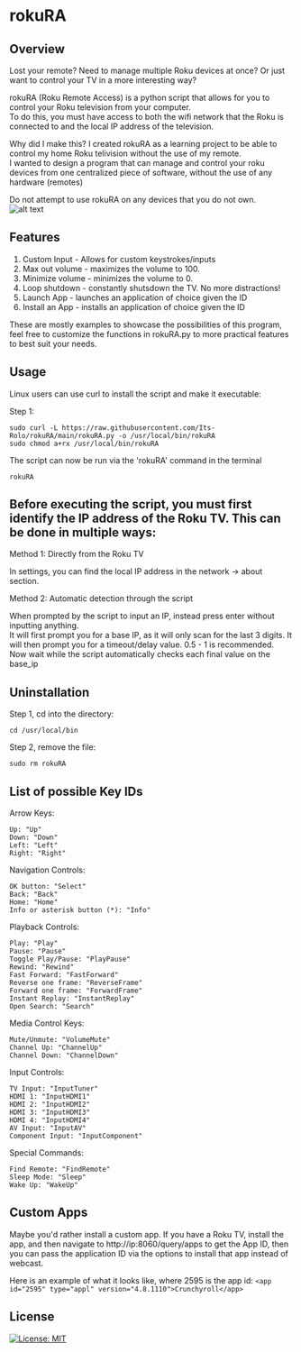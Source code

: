 # rokuRA
## Overview
Lost your remote? Need to manage multiple Roku devices at once? Or just want to control your TV in a more interesting way?  
  
rokuRA (Roku Remote Access) is a python script that allows for you to control your Roku television from your computer.  
To do this, you must have access to both the wifi network that the Roku is connected to and the local IP address of the television.  
  
Why did I make this? I created rokuRA as a learning project to be able to control my home Roku telivision without the use of my remote.  
I wanted to design a program that can manage and control your roku devices from one centralized piece of software, without the use of any hardware (remotes)  
  
Do not attempt to use rokuRA on any devices that you do not own.  
![alt text](https://github.com/Its-Rolo/rokuRA/blob/main/rokuRA.png?raw=true)

## Features
1. Custom Input - Allows for custom keystrokes/inputs  
2. Max out volume - maximizes the volume to 100.  
3. Minimize volume - minimizes the volume to 0.  
4. Loop shutdown - constantly shutsdown the TV. No more distractions!  
5. Launch App - launches an application of choice given the ID  
6. Install an App - installs an application of choice given the ID  
  
These are mostly examples to showcase the possibilities of this program,  
feel free to customize the functions in rokuRA.py to more practical features to best suit your needs.

## Usage 
Linux users can use curl to install the script and make it executable:  

Step 1:
```
sudo curl -L https://raw.githubusercontent.com/Its-Rolo/rokuRA/main/rokuRA.py -o /usr/local/bin/rokuRA
sudo chmod a+rx /usr/local/bin/rokuRA
```
The script can now be run via the 'rokuRA' command in the terminal
```
rokuRA
```

## Before executing the script, you must first identify the IP address of the Roku TV. This can be done in multiple ways:
Method 1: Directly from the Roku TV  

In settings, you can find the local IP address in the network -> about section.  

Method 2: Automatic detection through the script  

When prompted by the script to input an IP, instead press enter without inputting anything.  
It will first prompt you for a base IP, as it will only scan for the last 3 digits.
It will then prompt you for a timeout/delay value. 0.5 - 1 is recommended.  
Now wait while the script automatically checks each final value on the base_ip
    
## Uninstallation

Step 1, cd into the directory:
```
cd /usr/local/bin
```
Step 2, remove the file:
```
sudo rm rokuRA
```

## List of possible Key IDs

Arrow Keys:
```
Up: "Up"
Down: "Down"
Left: "Left"
Right: "Right"
```
Navigation Controls:
```
OK button: "Select"
Back: "Back"
Home: "Home"
Info or asterisk button (*): "Info"
```
Playback Controls:
```
Play: "Play"
Pause: "Pause"
Toggle Play/Pause: "PlayPause"
Rewind: "Rewind"
Fast Forward: "FastForward"
Reverse one frame: "ReverseFrame"
Forward one frame: "ForwardFrame"
Instant Replay: "InstantReplay"
Open Search: "Search"
```
Media Control Keys:
```
Mute/Unmute: "VolumeMute"
Channel Up: "ChannelUp"
Channel Down: "ChannelDown"
```
Input Controls:
```
TV Input: "InputTuner"
HDMI 1: "InputHDMI1"
HDMI 2: "InputHDMI2"
HDMI 3: "InputHDMI3"
HDMI 4: "InputHDMI4"
AV Input: "InputAV"
Component Input: "InputComponent"
```
Special Commands:
```
Find Remote: "FindRemote"
Sleep Mode: "Sleep"
Wake Up: "WakeUp"
```

## Custom Apps
Maybe you'd rather install a custom app. If you have a Roku TV, install the app, and then navigate to http://ip:8060/query/apps to get the App ID, then you can pass the application ID via the options to install that app instead of webcast.

Here is an example of what it looks like, where 2595 is the app id:
`<app id="2595" type="appl" version="4.8.1110">Crunchyroll</app>`

## License

[![License: MIT](https://img.shields.io/badge/License-MIT-yellow.svg)](https://opensource.org/licenses/MIT)
